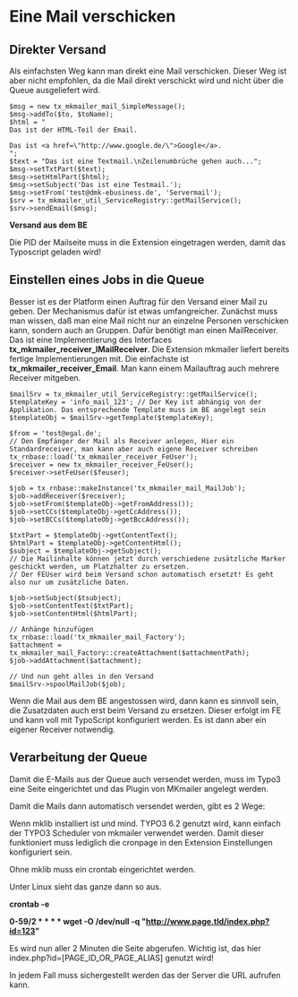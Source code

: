 Eine Mail verschicken
=====================

Direkter Versand
----------------

Als einfachsten Weg kann man direkt eine Mail verschicken. Dieser Weg ist aber nicht empfohlen, da die Mail direkt verschickt wird und nicht über die Queue ausgeliefert wird.

~~~~ {.sourceCode .php}
$msg = new tx_mkmailer_mail_SimpleMessage();
$msg->addTo($to, $toName);
$html = "
Das ist der HTML-Teil der Email.

Das ist <a href=\"http://www.google.de/\">Google</a>.
";
$text = "Das ist eine Textmail.\nZeilenumbrüche gehen auch...";
$msg->setTxtPart($text);
$msg->setHtmlPart($html);
$msg->setSubject('Das ist eine Testmail.');
$msg->setFrom('test@dmk-ebusiness.de', 'Servermail');
$srv = tx_mkmailer_util_ServiceRegistry::getMailService();
$srv->sendEmail($msg);
~~~~

**Versand aus dem BE**

Die PID der Mailseite muss in die Extension eingetragen werden, damit das Typoscript geladen wird!

Einstellen eines Jobs in die Queue
----------------------------------

Besser ist es der Platform einen Auftrag für den Versand einer Mail zu geben. Der Mechanismus dafür ist etwas umfangreicher. Zunächst muss man wissen, daß man eine Mail nicht nur an einzelne Personen verschicken kann, sondern auch an Gruppen. Dafür benötigt man einen MailReceiver. Das ist eine Implementierung des Interfaces **tx\_mkmailer\_receiver\_IMailReceiver**. Die Extension mkmailer liefert bereits fertige Implementierungen mit. Die einfachste ist **tx\_mkmailer\_receiver\_Email**. Man kann einem Mailauftrag auch mehrere Receiver mitgeben.

~~~~ {.sourceCode .php}
$mailSrv = tx_mkmailer_util_ServiceRegistry::getMailService();
$templateKey = 'info_mail_123'; // Der Key ist abhängig von der Applikation. Das entsprechende Template muss im BE angelegt sein
$templateObj = $mailSrv->getTemplate($templateKey);

$from = 'test@egal.de';
// Den Empfänger der Mail als Receiver anlegen, Hier ein Standardreceiver, man kann aber auch eigene Receiver schreiben
tx_rnbase::load('tx_mkmailer_receiver_FeUser');
$receiver = new tx_mkmailer_receiver_FeUser();
$receiver->setFeUser($feuser);

$job = tx_rnbase::makeInstance('tx_mkmailer_mail_MailJob');
$job->addReceiver($receiver);
$job->setFrom($templateObj->getFromAddress());
$job->setCCs($templateObj->getCcAddress());
$job->setBCCs($templateObj->getBccAddress());

$txtPart = $templateObj->getContentText();
$htmlPart = $templateObj->getContentHtml();
$subject = $templateObj->getSubject();
// Die Mailinhalte können jetzt durch verschiedene zusätzliche Marker geschickt werden, um Platzhalter zu ersetzen.
// Der FEUser wird beim Versand schon automatisch ersetzt! Es geht also nur um zusätzliche Daten.

$job->setSubject($tsubject);
$job->setContentText($txtPart);
$job->setContentHtml($htmlPart);

// Anhänge hinzufügen
tx_rnbase::load('tx_mkmailer_mail_Factory');
$attachment = tx_mkmailer_mail_Factory::createAttachment($attachmentPath);
$job->addAttachment($attachment);

// Und nun geht alles in den Versand
$mailSrv->spoolMailJob($job);
~~~~

Wenn die Mail aus dem BE angestossen wird, dann kann es sinnvoll sein, die Zusatzdaten auch erst beim Versand zu ersetzen. Dieser erfolgt im FE und kann voll mit TypoScript konfiguriert werden. Es ist dann aber ein eigener Receiver notwendig.

Verarbeitung der Queue
----------------------

Damit die E-Mails aus der Queue auch versendet werden, muss im Typo3 eine Seite eingerichtet und das Plugin von MKmailer angelegt werden.

Damit die Mails dann automatisch versendet werden, gibt es 2 Wege:

Wenn mklib installiert ist und mind. TYPO3 6.2 genutzt wird, kann einfach der TYPO3 Scheduler von mkmailer verwendet werden. Damit dieser funktioniert muss lediglich die cronpage in den Extension Einstellungen konfiguriert sein.

Ohne mklib muss ein crontab eingerichtet werden.

Unter Linux sieht das ganze dann so aus.

**crontab -e**

**0-59/2 \* \* \* \* wget -O /dev/null -q "<http://www.page.tld/index.php?id=123>"**

Es wird nun aller 2 Minuten die Seite abgerufen. Wichtig ist, das hier index.php?id=[PAGE\_ID\_OR\_PAGE\_ALIAS] genutzt wird!

In jedem Fall muss sichergestellt werden das der Server die URL aufrufen kann.
